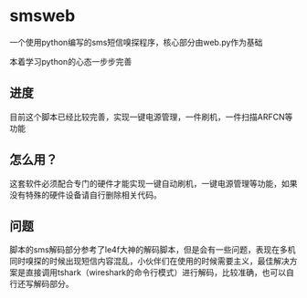 # smsweb
一个使用python编写的sms短信嗅探程序，核心部分由web.py作为基础
  
本着学习python的心态一步步完善
## 进度
目前这个脚本已经比较完善，实现一键电源管理，一件刷机，一件扫描ARFCN等功能
## 怎么用？
这套软件必须配合专门的硬件才能实现一键自动刷机，一键电源管理等功能，如果没有特殊的硬件设备请自行删除相关代码。
## 问题
脚本的sms解码部分参考了le4f大神的解码脚本，但是会有一些问题，表现在多机同时嗅探的时候出现短信内容混乱，小伙伴们在使用的时候需要主义，最佳解决方案是直接调用tshark（wireshark的命令行模式）进行解码，比较准确，也可以自行还写解码部分。
